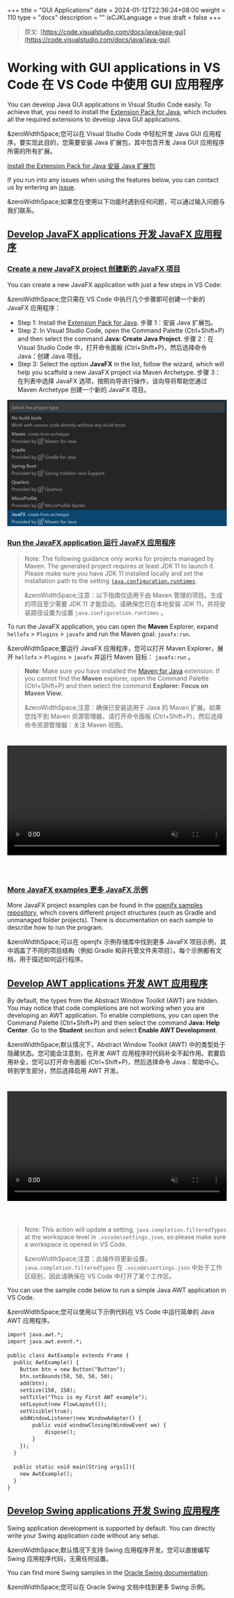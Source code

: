 +++
title = "GUI Applications"
date = 2024-01-12T22:36:24+08:00
weight = 110
type = "docs"
description = ""
isCJKLanguage = true
draft = false
+++

> 原文: [https://code.visualstudio.com/docs/java/java-gui](https://code.visualstudio.com/docs/java/java-gui)

# Working with GUI applications in VS Code 在 VS Code 中使用 GUI 应用程序



You can develop Java GUI applications in Visual Studio Code easily. To achieve that, you need to install the [Extension Pack for Java](https://marketplace.visualstudio.com/items?itemName=vscjava.vscode-java-pack), which includes all the required extensions to develop Java GUI applications.

&zeroWidthSpace;您可以在 Visual Studio Code 中轻松开发 Java GUI 应用程序。要实现此目的，您需要安装 Java 扩展包，其中包含开发 Java GUI 应用程序所需的所有扩展。

[Install the Extension Pack for Java
安装 Java 扩展包](vscode:extension/vscjava.vscode-java-pack)

If you run into any issues when using the features below, you can contact us by entering an [issue](https://github.com/microsoft/vscode-java-pack/issues).

&zeroWidthSpace;如果您在使用以下功能时遇到任何问题，可以通过输入问题与我们联系。

## [Develop JavaFX applications 开发 JavaFX 应用程序](https://code.visualstudio.com/docs/java/java-gui#_develop-javafx-applications)

### [Create a new JavaFX project 创建新的 JavaFX 项目](https://code.visualstudio.com/docs/java/java-gui#_create-a-new-javafx-project)

You can create a new JavaFX application with just a few steps in VS Code:

&zeroWidthSpace;您只需在 VS Code 中执行几个步骤即可创建一个新的 JavaFX 应用程序：

- Step 1: Install the [Extension Pack for Java](https://marketplace.visualstudio.com/items?itemName=vscjava.vscode-java-pack).
  步骤 1：安装 Java 扩展包。
- Step 2: In Visual Studio Code, open the Command Palette (Ctrl+Shift+P) and then select the command **Java: Create Java Project**.
  步骤 2：在 Visual Studio Code 中，打开命令面板 (Ctrl+Shift+P)，然后选择命令 Java：创建 Java 项目。
- Step 3: Select the option **JavaFX** in the list, follow the wizard, which will help you scaffold a new JavaFX project via Maven Archetype.
  步骤 3：在列表中选择 JavaFX 选项，按照向导进行操作，该向导将帮助您通过 Maven Archetype 创建一个新的 JavaFX 项目。

![create JavaFX project](./GUIApplications_img/create-javafx.png)

### [Run the JavaFX application 运行 JavaFX 应用程序](https://code.visualstudio.com/docs/java/java-gui#_run-the-javafx-application)

> Note: The following guidance only works for projects managed by Maven. The generated project requires at least JDK 11 to launch it. Please make sure you have JDK 11 installed locally and set the installation path to the setting [`java.configuration.runtimes`](https://github.com/redhat-developer/vscode-java#project-jdks).
>
> &zeroWidthSpace;注意：以下指南仅适用于由 Maven 管理的项目。生成的项目至少需要 JDK 11 才能启动。请确保您已在本地安装 JDK 11，并将安装路径设置为设置 `java.configuration.runtimes` 。

To run the JavaFX application, you can open the **Maven** Explorer, expand `hellofx` > `Plugins` > `javafx` and run the Maven goal: `javafx:run`.

&zeroWidthSpace;要运行 JavaFX 应用程序，您可以打开 Maven Explorer，展开 `hellofx` > `Plugins` > `javafx` 并运行 Maven 目标： `javafx:run` 。

> **Note**: Make sure you have installed the [Maven for Java](https://marketplace.visualstudio.com/items?itemName=vscjava.vscode-maven) extension. If you cannot find the **Maven** explorer, open the Command Palette (Ctrl+Shift+P) and then select the command **Explorer: Focus on Maven View**.
>
> &zeroWidthSpace;注意：确保已安装适用于 Java 的 Maven 扩展。如果您找不到 Maven 资源管理器，请打开命令面板 (Ctrl+Shift+P)，然后选择命令资源管理器：关注 Maven 视图。

<video autoplay="" loop="" muted="" playsinline="" controls="" title="Run JavaFX application" data-immersive-translate-walked="591205ba-d140-4838-96fd-58e72a1f3e10" style="box-sizing: border-box; font-family: &quot;Segoe UI&quot;, &quot;Helvetica Neue&quot;, Helvetica, Arial, sans-serif; display: inline-block; vertical-align: baseline; margin-top: 1.5rem; margin-bottom: 2.5rem; width: 616.662px; max-width: 100%; color: rgb(36, 36, 36); font-size: 16px; font-style: normal; font-variant-ligatures: normal; font-variant-caps: normal; font-weight: 400; letter-spacing: normal; orphans: 2; text-align: start; text-indent: 0px; text-transform: none; widows: 2; word-spacing: 0px; -webkit-text-stroke-width: 0px; white-space: normal; background-color: rgb(255, 255, 255); text-decoration-thickness: initial; text-decoration-style: initial; text-decoration-color: initial;"></video>



### [More JavaFX examples 更多 JavaFX 示例](https://code.visualstudio.com/docs/java/java-gui#_more-javafx-examples)

More JavaFX project examples can be found in the [openjfx samples repository](https://github.com/openjfx/samples/tree/master/IDE/VSCode), which covers different project structures (such as Gradle and unmanaged folder projects). There is documentation on each sample to describe how to run the program.

&zeroWidthSpace;可以在 openjfx 示例存储库中找到更多 JavaFX 项目示例，其中涵盖了不同的项目结构（例如 Gradle 和非托管文件夹项目）。每个示例都有文档，用于描述如何运行程序。

## [Develop AWT applications 开发 AWT 应用程序](https://code.visualstudio.com/docs/java/java-gui#_develop-awt-applications)

By default, the types from the Abstract Window Toolkit (AWT) are hidden. You may notice that code completions are not working when you are developing an AWT application. To enable completions, you can open the Command Palette (Ctrl+Shift+P) and then select the command **Java: Help Center**. Go to the **Student** section and select **Enable AWT Development**.

&zeroWidthSpace;默认情况下，Abstract Window Toolkit (AWT) 中的类型处于隐藏状态。您可能会注意到，在开发 AWT 应用程序时代码补全不起作用。若要启用补全，您可以打开命令面板 (Ctrl+Shift+P)，然后选择命令 Java：帮助中心。转到学生部分，然后选择启用 AWT 开发。

<video autoplay="" loop="" muted="" playsinline="" controls="" title="Develop AWT application" data-immersive-translate-walked="591205ba-d140-4838-96fd-58e72a1f3e10" style="box-sizing: border-box; font-family: &quot;Segoe UI&quot;, &quot;Helvetica Neue&quot;, Helvetica, Arial, sans-serif; display: inline-block; vertical-align: baseline; margin-top: 1.5rem; margin-bottom: 2.5rem; width: 616.662px; max-width: 100%; color: rgb(36, 36, 36); font-size: 16px; font-style: normal; font-variant-ligatures: normal; font-variant-caps: normal; font-weight: 400; letter-spacing: normal; orphans: 2; text-align: start; text-indent: 0px; text-transform: none; widows: 2; word-spacing: 0px; -webkit-text-stroke-width: 0px; white-space: normal; background-color: rgb(255, 255, 255); text-decoration-thickness: initial; text-decoration-style: initial; text-decoration-color: initial;"></video>



> Note: This action will update a setting, `java.completion.filteredTypes` at the workspace level in `.vscode\settings.json`, so please make sure a workspace is opened in VS Code.
>
> &zeroWidthSpace;注意：此操作将更新设置， `java.completion.filteredTypes` 在 `.vscode\settings.json` 中处于工作区级别，因此请确保在 VS Code 中打开了某个工作区。

You can use the sample code below to run a simple Java AWT application in VS Code.

&zeroWidthSpace;您可以使用以下示例代码在 VS Code 中运行简单的 Java AWT 应用程序。

```
import java.awt.*;
import java.awt.event.*;

public class AwtExample extends Frame {
  public AwtExample() {
    Button btn = new Button("Button");
    btn.setBounds(50, 50, 50, 50);
    add(btn);
    setSize(150, 150);
    setTitle("This is my First AWT example");
    setLayout(new FlowLayout());
    setVisible(true);
    addWindowListener(new WindowAdapter() {
        public void windowClosing(WindowEvent we) {
            dispose();
        }
    });
  }

  public static void main(String args[]){
    new AwtExample();
  }
}
```

## [Develop Swing applications 开发 Swing 应用程序](https://code.visualstudio.com/docs/java/java-gui#_develop-swing-applications)

Swing application development is supported by default. You can directly write your Swing application code without any setup.

&zeroWidthSpace;默认情况下支持 Swing 应用程序开发。您可以直接编写 Swing 应用程序代码，无需任何设置。

You can find more Swing samples in the [Oracle Swing documentation](https://docs.oracle.com/javase/tutorial/uiswing/examples/components/index.html).

&zeroWidthSpace;您可以在 Oracle Swing 文档中找到更多 Swing 示例。
